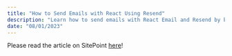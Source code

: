 ```yaml
---
title: "How to Send Emails with React Using Resend"
description: "Learn how to send emails with React Email and Resend by building a typical portfolio contact form."
date: "08/01/2023"
---
```


Please read the article on SitePoint [here](https://www.sitepoint.com/react-email-resend/)!

<!-- ## Sending Emails with React Using Resend

Up until now, creating and sending emails in React was extremely difficult, as there was no proper documentation on how to create email templates with hacky `table` tag tricks or send emails.

Much of the difficulty with using emails was alleviated with the creation of [React Email](https://react.email/) and [Resend](https://resend.com/). Using both of these products, which were developed by the same team, created an amazing developer experience for interacting with emails.

Today, I will show you how to send emails with React Email and Resend by building a contact form you're likely to see on many people's portfolio websites using Next JS.

### Setting Up the Next App

Clone the starter branch of [this repo](https://github.com/rocketburst/react-email-example/tree/starter) to get the starter code. You should see the following form when you run the development server:

![](https://cdn.hashnode.com/res/hashnode/image/upload/v1689470384754/75ca72be-9669-46df-af8b-e2167fc4f53f.png align="center")

The starter code consists of a simple Next JS 13 app (with the app router) that has a contact form component with proper validation using [Zod](https://zod.dev/) and [React Hook Form](https://www.react-hook-form.com/).

We will be implementing the `onSubmit` function in the contact form component.

```typescript
function onSubmit(values: z.infer<typeof formSchema>) {
	// TODO: implement
	console.log(values)
}
```

> I won't be going over how to build the form or how to style the email itself, as that can be done with Tailwind or regular CSS; it's up to you!

### Setting Up Resend

#### Getting the API Key

To send the email with the Resend SDK, we first need to retrieve an API key. Head over to [Resend's website](https://resend.com/) and log in or create an account with your email or GitHub.

After you've logged in, you should see the following dashboard:

![](https://cdn.hashnode.com/res/hashnode/image/upload/v1689646604778/e8cc3db5-8f57-4998-aea4-f2f846ee60e6.png align="center")

Press the "Add API Key" button to get the API key. Once you have your API key, go to the root of the project and create a .env.local file and paste the API key as follows:

```xml
RESEND_API_KEY=************
```

This will allow us, later on, to use Resend services within our app.

#### Verifying a Domain

Resend requires that you verify a domain from which you want to send unlimited emails by adding a DNS record on their website.

To do this, head over to the Resend dashboard and go to the "Domains" tab and press the "Add Domain" button:

![](https://cdn.hashnode.com/res/hashnode/image/upload/v1689647924061/7581942d-b907-4bcc-b749-0c9b51ece47f.png align="center")

From there you can verify the domain and use that specific email address. For this simple tutorial, I won't be verifying any email addresses.

### Creating the Email Component

It is now time to create the email component. In the components folder, create a file called `Email.tsx` and import the following components from React Email:

```typescript
import {
	Body,
	Container,
	Head,
	Heading,
	Hr,
	Html,
	Preview,
	Tailwind,
	Text
} from '@react-email/components'
import * as React from 'react'
```

For the email, the only things that will change will be the form data values (i.e. the name, message, email address, and phone number of the person). These values can be used as props for the email, so let's create an interface for that:

```typescript
interface ContactMeEmailProps {
	name: string
	emailAddress: string
	phoneNumber: string
	content: string
}
```

The actual email component would look like this:

```typescript
const VercelInviteUserEmail = ({
	name,
	content,
	emailAddress,
	phoneNumber
}: ContactMeEmailProps) => {}
```

For the preview text of the email, we could just say that "so and so has a message." It would be implemented like this:

```typescript
const previewText = `${name} has a message`
```

Now for the actual JSX: We would first need to wrap our email in an `Html` tag and render the `Head` and `Preview` tags (for the preview text). Then we need to wrap the content in a `Tailwind` tag to use tailwind styling and a `Body` tag:

```typescript
<Html>
  <Head />
  <Preview>{previewText}</Preview>
  <Tailwind>
    <Body className="bg-white my-auto mx-auto font-sans">
      {...}
    </Body>
  </Tailwind>
</Html>
```

We can then add a Container component with some general styling to make the container the email is rendered in look nicer:

```xml
<Container className="border border-solid border-[#eaeaea] rounded
my-[40px] mx-auto p-[20px] w-[465px]">
</Container>
```

Then inside the container, we can add a simple heading with some styles labeled "Someone would like to contact you about something!"

```xml
<Heading className="text-black text-[24px] font-normal text-center p-0 my-[30px] mx-0">
  <strong>{name}</strong> would like to contact you about something!
</Heading>
```

Then we can render out the actual content of the email with the built-in `Text` component:

```xml
<Text className="text-black text-[14px] leading-[24px]">
  Here is the message:
</Text>

<Text className="text-black text-[14px] leading-[24px]">
  {content}
</Text>
```

Finally, we can add a `Hr` component and another `Text` component with the sender's contact information for future conversations!

```xml
<Hr className="border border-solid border-[#eaeaea] my-[26px] mx-0 w-full" />
<Text className="text-[#666666] text-[12px] leading-[24px]">
  This message was sent by ${name}. You can contact him through his
  email {emailAddress} or his phone number {phoneNumber}
</Text>
```

And with that, our email is done. As you've probably noticed, React Email makes it simple to make emails because their built-in components are practically identical to regular HTML tags.

The email should look like this:

![](https://cdn.hashnode.com/res/hashnode/image/upload/v1689879283307/01871d1b-1246-4177-a1a3-19c2c993b8ff.png align="center")

Now we are ready to send the email with Resend!

### Sending the Email with Resend

To send the email, we first need to implement the API endpoint. In the file `api/send/route.ts` (already created in starter files), make sure the following imports are present:

```typescript
import ContactMeEmail from '@/components/Email'
import { NextRequest, NextResponse } from 'next/server'
import { Resend } from 'resend'
import * as z from 'zod'
```

Then, create an instance of the Resend SDK as follows:

```typescript
const resend = new Resend(process.env.RESEND_API_KEY)
```

> If you used a different environment variable name for your API key, make sure to replace it properly.

Then paste the following Zod schema:

```typescript
const sendRouteSchema = z.object({
	name: z.string().min(2),
	emailAddress: z.string().email(),
	phoneNumber: z.string().min(2),
	content: z.string().min(2)
})
```

This schema represents the request body that was sent from the client. Now let's destructure the request body to get these fields in the `POST` function:

```typescript
const { name, emailAddress, phoneNumber, content } = await req
	.json()
	.then((body) => sendRouteSchema.parse(body))
```

Now to send the email, we use the `send` function from our Resend instance like this:

```typescript
const data = await resend.emails.send({
	from: 'from email',
	to: ['delivery email'],
	subject: `${name} has a message!`,
	react: ContactMeEmail({ name, emailAddress, phoneNumber, content })
})
```

If you verified your domain on Vercel, you can use an email address with that domain on the `from` field, and the `to` field should be your email. If you want to be extra secure with the email addresses, you can set them as environment variables.

Now we need to implement the actual fetch action on the client. In the contact form component (`components/ContactForm.tsx`), we need to fetch the API endpoint like this inside of the `onSubmit` function:

```typescript
await fetch('/api/send', {
	method: 'POST',
	body: JSON.stringify({
		name: values.name,
		emailAddress: values.email,
		phoneNumber: values.phone,
		content: values.content
	})
})
```

Make sure to mark the function as `async` due to the await statement. It's up to you to decide how you want to implement loading and error-handling states.

And with that, we have successfully sent the email with Resend!

### Conclusion

Much of the headache with creating and sending emails in React was solved with React Email and Resend. It's a 2-hit combo that provides an amazing developer experience and gets the job done extremely quickly.

Consult the docs for [React Email](https://react.email/docs/introduction) and [Resend](https://resend.com/docs/introduction) if you want to learn more about these frameworks. React Email also provides many [example templates](https://demo.react.email/preview/vercel-invite-user) for you to base your emails off. You can find the finished source code [here](https://github.com/rocketburst/react-email-example). -->
